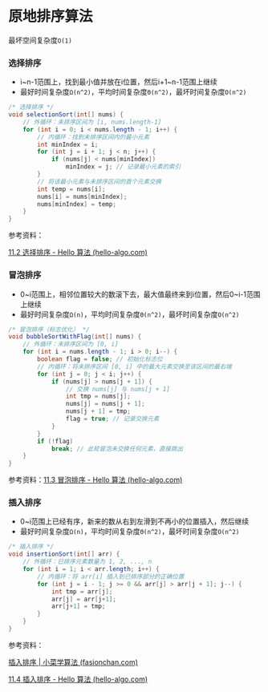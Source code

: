# 原地排序算法

最坏空间复杂度`O(1)`

### 选择排序

* i~n-1范围上，找到最小值并放在i位置，然后i+1~n-1范围上继续
* 最好时间复杂度`Ω(n^2)`，平均时间复杂度`Θ(n^2)`，最坏时间复杂度`O(n^2)`

```java
/* 选择排序 */
void selectionSort(int[] nums) {
    // 外循环：未排序区间为 [i, nums.length-1]
    for (int i = 0; i < nums.length - 1; i++) {
        // 内循环：找到未排序区间内的最小元素
        int minIndex = i;
        for (int j = i + 1; j < n; j++) {
            if (nums[j] < nums[minIndex])
                minIndex = j; // 记录最小元素的索引
        }
        // 将该最小元素与未排序区间的首个元素交换
        int temp = nums[i];
        nums[i] = nums[minIndex];
        nums[minIndex] = temp;
    }
}

```

参考资料：

[11.2  选择排序 - Hello 算法 (hello-algo.com)](https://www.hello-algo.com/chapter_sorting/selection_sort/#1121)



### 冒泡排序

* 0~i范围上，相邻位置较大的数滚下去，最大值最终来到i位置，然后0~i-1范围上继续
* 最好时间复杂度`Ω(n)`，平均时间复杂度`Θ(n^2)`，最坏时间复杂度`O(n^2)`

```java
/* 冒泡排序（标志优化） */
void bubbleSortWithFlag(int[] nums) {
    // 外循环：未排序区间为 [0, i]
    for (int i = nums.length - 1; i > 0; i--) {
        boolean flag = false; // 初始化标志位
        // 内循环：将未排序区间 [0, i] 中的最大元素交换至该区间的最右端
        for (int j = 0; j < i; j++) {
            if (nums[j] > nums[j + 1]) {
                // 交换 nums[j] 与 nums[j + 1]
                int tmp = nums[j];
                nums[j] = nums[j + 1];
                nums[j + 1] = tmp;
                flag = true; // 记录交换元素
            }
        }
        if (!flag)
            break; // 此轮冒泡未交换任何元素，直接跳出
    }
}

```

参考资料：[11.3  冒泡排序 - Hello 算法 (hello-algo.com)](https://www.hello-algo.com/chapter_sorting/bubble_sort/)



### 插入排序

* 0~i范围上已经有序，新来的数从右到左滑到不再小的位置插入，然后继续
* 最好时间复杂度`Ω(n)`，平均时间复杂度`Θ(n^2)`，最坏时间复杂度`O(n^2)`

```java
/* 插入排序 */
void insertionSort(int[] arr) {
    // 外循环：已排序元素数量为 1, 2, ..., n
    for (int i = 1; i < arr.length; i++) {
        // 内循环：将 arr[i] 插入到已排序部分的正确位置
        for (int j = i - 1; j >= 0 && arr[j] > arr[j + 1]; j--) {
            int tmp = arr[j];
            arr[j] = arr[j+1];
            arr[j+1] = tmp;
        }
    }
}

```

参考资料：

[插入排序 | 小菜学算法 (fasionchan.com)](https://fasionchan.com/algorithm/sort/insertion-sort/)

[11.4  插入排序 - Hello 算法 (hello-algo.com)](https://www.hello-algo.com/chapter_sorting/insertion_sort/)
